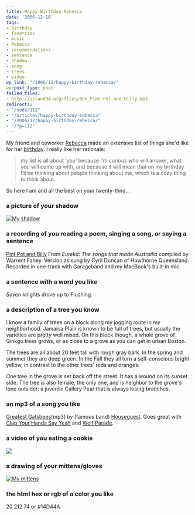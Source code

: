 ```yaml
---
title: Happy Birthday Rebecca
date: '2006-12-18'
tags:
- birthday
- favorites
- music
- Rebecca
- recommendations
- sentence
- shadow
- song
- trees
- video
wp_link: "/2006/12/happy-birthday-rebecca/"
wp:post_type: post
failed_files:
- http://island94.org/files/Ben_Pint-Pot-and-Billy.mp3
redirects:
- "/node/112"
- "/articles/happy-birthday-rebecca"
- "/2006/12/happy-birthday-rebecca/"
- "/?p=112"
---
```


My friend and coworker [Rebecca](http://circuitous.org/rebecca/) made an extensive list of things she'd like for her [birthday](http://circuitous.org/rebecca/2006/12/12/birthday-list/). I really like her rationale:

> my list is all about ‘you’ because I’m curious who will answer, what you will come up with, and because it will mean that on my birthday I’ll be thinking about people thinking about me, which is a cozy thing to think about.

So here I am and all the best on your twenty-third...

### a picture of your shadow

[ ![My shadow](http://static.flickr.com/140/325591780_9e96c6274f.jpg) ](http://www.flickr.com/photos/bensheldon/325591780/ "Photo Sharing")

### a recording of you reading a poem, singing a song, or saying a sentence

[Pint Pot and Billy](2006-12-18-Happy-Birthday-Rebecca/Ben_Pint-Pot-and-Billy.mp3) From _Eureka: The songs that made Austrailia_ compiled by Warrent Fahey. Version as sung by Cyril Duncan of Hawthorne Queensland. Recorded in one-track with Garageband and my MacBook's built-in mic.

### a sentence with a word you like

_Seven_ knights drove up to Flushing.

### a description of a tree you know

I know a family of trees on a block along my jogging route in my neighborhood. Jamaica Plain is known to be full of trees, but usually the varieties are pretty well mixed. On this block though, a whole grove of Ginkgo trees grows, or as close to a grove as you can get in urban Boston.

The trees are all about 20 feet tall with rough gray bark. In the spring and summer they are deep green. In the Fall they all turn a self-conscious bright yellow, in contrast to the other trees' reds and oranges.

One tree in the grove is set back off the street. It has a wound on its sunset side. The tree is also female, the only one, and is neighbor to the grove's lone outsider: a juvenile Callery Pear that is always losing branches.

### an mp3 of a song you like

[Greatest Gatsbees](http://houseguest.org/MP3/electricpoliteness/GreatestGatsbees.mp3)(mp3) by (famous band) [Houseguest](http://houseguest.org). Goes great with [Clap Your Hands Say Yeah](http://clapyourhandssayyeah.com/) and [Wolf Parade](http://www.myspace.com/wolfparade).

### a video of you eating a cookie

[ ![](http://blip.tv/uploadedFiles/Bensheldon-EatingACookie489-452.jpg) ](http://blip.tv/file/get/Bensheldon-EatingACookie489.mp4)

### a drawing of your mittens/gloves

[ ![My mittens](http://static.flickr.com/140/325664414_d912306407.jpg) ](http://www.flickr.com/photos/bensheldon/325664414/ "Photo Sharing")

### the html hex or rgb of a color you like

20 212 74 or #14D44A

